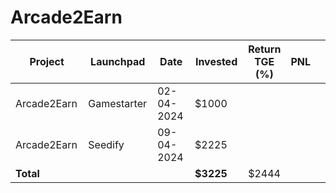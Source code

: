 # Arcade2Earn



<table data-full-width="true"><thead><tr><th width="152">Project</th><th width="138">Launchpad</th><th width="132">Date</th><th width="133">Invested</th><th>Return TGE (%)</th><th>PNL</th><th></th></tr></thead><tbody><tr><td>Arcade2Earn</td><td>Gamestarter</td><td>02-04-2024</td><td>$1000</td><td></td><td></td><td></td></tr><tr><td>Arcade2Earn</td><td>Seedify</td><td>09-04-2024</td><td>$2225</td><td></td><td></td><td></td></tr><tr><td><strong>Total</strong></td><td></td><td></td><td><strong>$3225</strong></td><td>$2444</td><td></td><td></td></tr></tbody></table>

